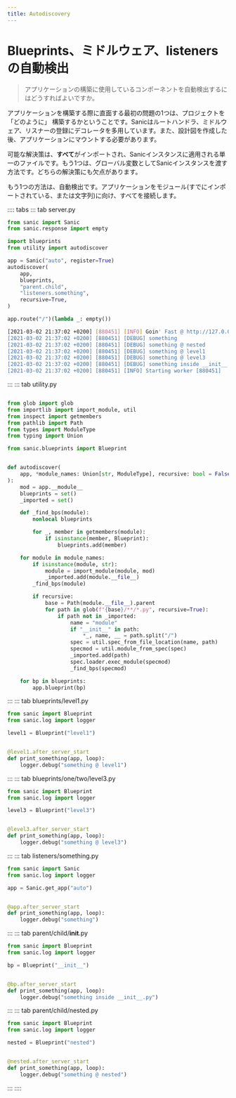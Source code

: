 ```yaml
---
title: Autodiscovery
---
```



# Blueprints、ミドルウェア、listenersの自動検出

> アプリケーションの構築に使用しているコンポーネントを自動検出するにはどうすればよいですか。

アプリケーションを構築する際に直面する最初の問題の1つは、プロジェクトを 「どのように」 構築するかということです。Sanicはルートハンドラ、ミドルウェア、リスナーの登録にデコレータを多用しています。また、設計図を作成した後、アプリケーションにマウントする必要があります。

可能な解決策は、**すべて**がインポートされ、Sanicインスタンスに適用される単一のファイルです。もう1つは、グローバル変数としてSanicインスタンスを渡す方法です。どちらの解決策にも欠点があります。

もう1つの方法は、自動検出です。アプリケーションをモジュール(すでにインポートされている、または文字列)に向け、すべてを接続します。

:::: tabs
::: tab server.py
```python
from sanic import Sanic
from sanic.response import empty

import blueprints
from utility import autodiscover

app = Sanic("auto", register=True)
autodiscover(
    app,
    blueprints,
    "parent.child",
    "listeners.something",
    recursive=True,
)

app.route("/")(lambda _: empty())
```
```bash
[2021-03-02 21:37:02 +0200] [880451] [INFO] Goin' Fast @ http://127.0.0.1:9999
[2021-03-02 21:37:02 +0200] [880451] [DEBUG] something
[2021-03-02 21:37:02 +0200] [880451] [DEBUG] something @ nested
[2021-03-02 21:37:02 +0200] [880451] [DEBUG] something @ level1
[2021-03-02 21:37:02 +0200] [880451] [DEBUG] something @ level3
[2021-03-02 21:37:02 +0200] [880451] [DEBUG] something inside __init__.py
[2021-03-02 21:37:02 +0200] [880451] [INFO] Starting worker [880451]
```
:::
::: tab utility.py
```python

from glob import glob
from importlib import import_module, util
from inspect import getmembers
from pathlib import Path
from types import ModuleType
from typing import Union

from sanic.blueprints import Blueprint


def autodiscover(
    app, *module_names: Union[str, ModuleType], recursive: bool = False
):
    mod = app.__module__
    blueprints = set()
    _imported = set()

    def _find_bps(module):
        nonlocal blueprints

        for _, member in getmembers(module):
            if isinstance(member, Blueprint):
                blueprints.add(member)

    for module in module_names:
        if isinstance(module, str):
            module = import_module(module, mod)
            _imported.add(module.__file__)
        _find_bps(module)

        if recursive:
            base = Path(module.__file__).parent
            for path in glob(f"{base}/**/*.py", recursive=True):
                if path not in _imported:
                    name = "module"
                    if "__init__" in path:
                        *_, name, __ = path.split("/")
                    spec = util.spec_from_file_location(name, path)
                    specmod = util.module_from_spec(spec)
                    _imported.add(path)
                    spec.loader.exec_module(specmod)
                    _find_bps(specmod)

    for bp in blueprints:
        app.blueprint(bp)
```
:::
::: tab blueprints/level1.py
```python
from sanic import Blueprint
from sanic.log import logger

level1 = Blueprint("level1")


@level1.after_server_start
def print_something(app, loop):
    logger.debug("something @ level1")
```
:::
::: tab blueprints/one/two/level3.py
```python
from sanic import Blueprint
from sanic.log import logger

level3 = Blueprint("level3")


@level3.after_server_start
def print_something(app, loop):
    logger.debug("something @ level3")
```
:::
::: tab listeners/something.py
```python
from sanic import Sanic
from sanic.log import logger

app = Sanic.get_app("auto")


@app.after_server_start
def print_something(app, loop):
    logger.debug("something")
```
:::
::: tab parent/child/__init__.py
```python
from sanic import Blueprint
from sanic.log import logger

bp = Blueprint("__init__")


@bp.after_server_start
def print_something(app, loop):
    logger.debug("something inside __init__.py")
```
:::
::: tab parent/child/nested.py
```python
from sanic import Blueprint
from sanic.log import logger

nested = Blueprint("nested")


@nested.after_server_start
def print_something(app, loop):
    logger.debug("something @ nested")
```
:::
::::
